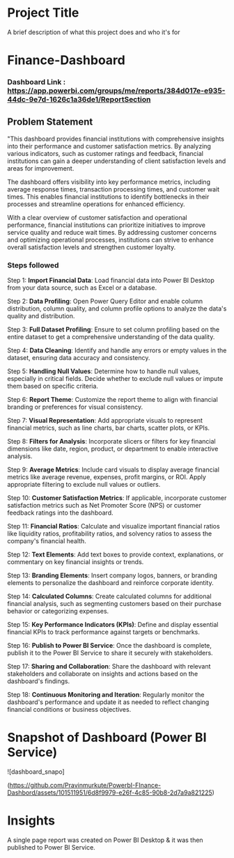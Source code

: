 
# Project Title

A brief description of what this project does and who it's for

# Finance-Dashboard

### Dashboard Link : https://app.powerbi.com/groups/me/reports/384d017e-e935-44dc-9e7d-1626c1a36de1/ReportSection

## Problem Statement

"This dashboard provides financial institutions with comprehensive insights into their performance and customer satisfaction metrics. By analyzing various indicators, such as customer ratings and feedback, financial institutions can gain a deeper understanding of client satisfaction levels and areas for improvement.

The dashboard offers visibility into key performance metrics, including average response times, transaction processing times, and customer wait times. This enables financial institutions to identify bottlenecks in their processes and streamline operations for enhanced efficiency.

With a clear overview of customer satisfaction and operational performance, financial institutions can prioritize initiatives to improve service quality and reduce wait times. By addressing customer concerns and optimizing operational processes, institutions can strive to enhance overall satisfaction levels and strengthen customer loyalty.


### Steps followed 

Step 1: **Import Financial Data**: Load financial data into Power BI Desktop from your data source, such as Excel or a database.

Step 2: **Data Profiling**: Open Power Query Editor and enable column distribution, column quality, and column profile options to analyze the data's quality and distribution.

Step 3: **Full Dataset Profiling**: Ensure to set column profiling based on the entire dataset to get a comprehensive understanding of the data quality.

Step 4: **Data Cleaning**: Identify and handle any errors or empty values in the dataset, ensuring data accuracy and consistency.

Step 5: **Handling Null Values**: Determine how to handle null values, especially in critical fields. Decide whether to exclude null values or impute them based on specific criteria.

Step 6: **Report Theme**: Customize the report theme to align with financial branding or preferences for visual consistency.

Step 7: **Visual Representation**: Add appropriate visuals to represent financial metrics, such as line charts, bar charts, scatter plots, or KPIs.

Step 8: **Filters for Analysis**: Incorporate slicers or filters for key financial dimensions like date, region, product, or department to enable interactive analysis.

Step 9: **Average Metrics**: Include card visuals to display average financial metrics like average revenue, expenses, profit margins, or ROI. Apply appropriate filtering to exclude null values or outliers.

Step 10: **Customer Satisfaction Metrics**: If applicable, incorporate customer satisfaction metrics such as Net Promoter Score (NPS) or customer feedback ratings into the dashboard.

Step 11: **Financial Ratios**: Calculate and visualize important financial ratios like liquidity ratios, profitability ratios, and solvency ratios to assess the company's financial health.

Step 12: **Text Elements**: Add text boxes to provide context, explanations, or commentary on key financial insights or trends.

Step 13: **Branding Elements**: Insert company logos, banners, or branding elements to personalize the dashboard and reinforce corporate identity.

Step 14: **Calculated Columns**: Create calculated columns for additional financial analysis, such as segmenting customers based on their purchase behavior or categorizing expenses.

Step 15: **Key Performance Indicators (KPIs)**: Define and display essential financial KPIs to track performance against targets or benchmarks.

Step 16: **Publish to Power BI Service**: Once the dashboard is complete, publish it to the Power BI Service to share it securely with stakeholders.

Step 17: **Sharing and Collaboration**: Share the dashboard with relevant stakeholders and collaborate on insights and actions based on the dashboard's findings.

Step 18: **Continuous Monitoring and Iteration**: Regularly monitor the dashboard's performance and update it as needed to reflect changing financial conditions or business objectives.

 
 

# Snapshot of Dashboard (Power BI Service)

![dashboard_snapo]

(https://github.com/Pravinmurkute/PowerbI-FInance-Dashbord/assets/101511951/6d8f9979-e26f-4c85-90b8-2d7a9a821225)



 


 
# Insights

A single page report was created on Power BI Desktop & it was then published to Power BI Service.

